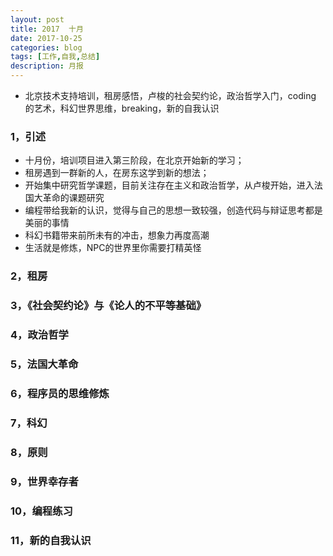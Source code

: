 ```yaml
---
layout: post
title: 2017  十月 
date: 2017-10-25
categories: blog
tags: [工作,自我,总结]
description: 月报
---
```


* 北京技术支持培训，租房感悟，卢梭的社会契约论，政治哲学入门，coding 的艺术，科幻世界思维，breaking，新的自我认识



### 1，引述

* 十月份，培训项目进入第三阶段，在北京开始新的学习；
* 租房遇到一群新的人，在房东这学到新的想法；
* 开始集中研究哲学课题，目前关注存在主义和政治哲学，从卢梭开始，进入法国大革命的课题研究
* 编程带给我新的认识，觉得与自己的思想一致较强，创造代码与辩证思考都是美丽的事情
* 科幻书籍带来前所未有的冲击，想象力再度高潮
* 生活就是修炼，NPC的世界里你需要打精英怪


### 2，租房


### 3，《社会契约论》与《论人的不平等基础》

### 4，政治哲学

### 5，法国大革命

### 6，程序员的思维修炼

### 7，科幻

### 8，原则

### 9，世界幸存者

### 10，编程练习

### 11，新的自我认识


